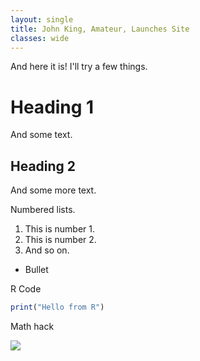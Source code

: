 ```yaml
---
layout: single
title: John King, Amateur, Launches Site
classes: wide
---
```


And here it is! I'll try a few things.

# Heading 1
And some text.
## Heading 2
And some more text.

Numbered lists.
1. This is number 1.
2. This is number 2.
3. And so on.

- Bullet

R Code
``` r
print("Hello from R")
```
Math hack

<img src="https://render.githubusercontent.com/render/math?math=E=mc^{2}">
